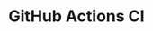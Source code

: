 # GitHub Actions CI





























































































































































































































































































































































































































































































































































































































































































































































































































































































































































































































































































































































































































































































































































































































































































































































































































































































































































































































































































































































































































































































































































































































































































































































































































































































































































































































































































































































































































































































































































































































































































































































































































































